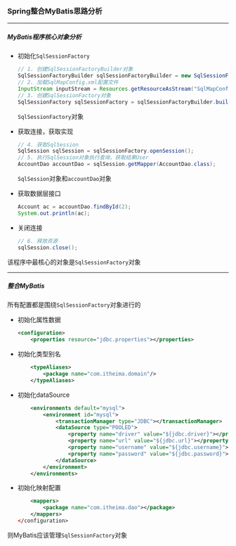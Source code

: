 ### Spring整合MyBatis思路分析

-----------

##### MyBatis程序核心对象分析

- 初始化`SqlSessionFactory`

  ```java
  // 1. 创建SqlSessionFactoryBuilder对象
  SqlSessionFactoryBuilder sqlSessionFactoryBuilder = new SqlSessionFactoryBuilder();
  // 2. 加载SqlMapConfig.xml配置文件
  InputStream inputStream = Resources.getResourceAsStream("SqlMapConfig.xml.bak");
  // 3. 创建SqlSessionFactory对象
  SqlSessionFactory sqlSessionFactory = sqlSessionFactoryBuilder.build(inputStream);
  ```

  `SqlSessionFactory`对象

- 获取连接，获取实现

  ```java
  // 4. 获取SqlSession
  SqlSession sqlSession = sqlSessionFactory.openSession();
  // 5. 执行SqlSession对象执行查询，获取结果User
  AccountDao accountDao = sqlSession.getMapper(AccountDao.class);
  ```

  `SqlSession`对象和`accountDao`对象

- 获取数据层接口

  ```java
  Account ac = accountDao.findById(2);
  System.out.println(ac);
  ```

- 关闭连接

  ```java
  // 6. 释放资源
  sqlSession.close();
  ```

该程序中最核心的对象是`SqlSessionFactory`对象

---------------------------

##### 整合MyBatis

所有配置都是围绕`SqlSessionFactory`对象进行的

- 初始化属性数据

  ```xml
  <configuration>
      <properties resource="jdbc.properties"></properties>
  ```

- 初始化类型别名

  ```xml
      <typeAliases>
          <package name="com.itheima.domain"/>
      </typeAliases>
  ```

- 初始化dataSource

  ```xml
      <environments default="mysql">
          <environment id="mysql">
              <transactionManager type="JDBC"></transactionManager>
              <dataSource type="POOLED">
                  <property name="driver" value="${jdbc.driver}"></property>
                  <property name="url" value="${jdbc.url}"></property>
                  <property name="username" value="${jdbc.username}"></property>
                  <property name="password" value="${jdbc.password}"></property>
              </dataSource>
          </environment>
      </environments>
  ```

- 初始化映射配置

  ```xml
      <mappers>
          <package name="com.itheima.dao"></package>
      </mappers>
  </configuration>
  ```

则MyBatis应该管理`SqlSessionFactory`对象

